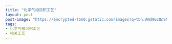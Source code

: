 ```yaml
---
title: "化学气相沉积工艺" 
layout: post
post-image: "https://encrypted-tbn0.gstatic.com/images?q=tbn:ANd9GcQnSN5yVTgkoy_Mue_n2OLCedjfpiW4X3J0Iw&usqp=CAU"
tags:
- 化学气相沉积工艺
- 相关工艺
---
```

